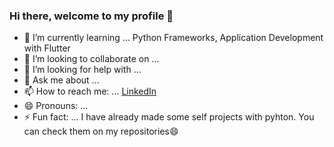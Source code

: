 ### Hi there, welcome to my profile 👋


- 🌱 I’m currently learning ... Python Frameworks, Application Development with Flutter
- 👯 I’m looking to collaborate on ...
- 🤔 I’m looking for help with ...
- 💬 Ask me about ...
- 📫 How to reach me: ... [LinkedIn](https://www.linkedin.com/in/deep-dhar)
- 😄 Pronouns: ...
- ⚡ Fun fact: ... I have already made some self projects with pyhton. You can check them on my repositories😄
